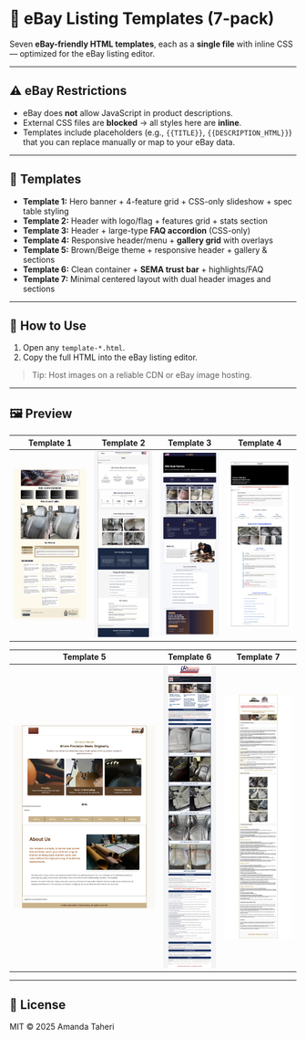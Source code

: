 # 🛒 eBay Listing Templates (7-pack)

Seven **eBay-friendly HTML templates**, each as a **single file** with inline CSS — optimized for the eBay listing editor.

---

## ⚠️ eBay Restrictions
- eBay does **not** allow JavaScript in product descriptions.
- External CSS files are **blocked** → all styles here are **inline**.
- Templates include placeholders (e.g., `{{TITLE}}`, `{{DESCRIPTION_HTML}}`) that you can replace manually or map to your eBay data.

---

## 📂 Templates
- **Template 1:** Hero banner + 4-feature grid + CSS-only slideshow + spec table styling  
- **Template 2:** Header with logo/flag + features grid + stats section  
- **Template 3:** Header + large-type **FAQ accordion** (CSS-only)  
- **Template 4:** Responsive header/menu + **gallery grid** with overlays  
- **Template 5:** Brown/Beige theme + responsive header + gallery & sections  
- **Template 6:** Clean container + **SEMA trust bar** + highlights/FAQ  
- **Template 7:** Minimal centered layout with dual header images and sections

---

## 🔧 How to Use
1. Open any `template-*.html`.
2. Copy the full HTML into the eBay listing editor.

> Tip: Host images on a reliable CDN or eBay image hosting.

---

## 🖼️ Preview

| Template 1 | Template 2 | Template 3 | Template 4 |
|---|---|---|---|
| ![t1](screenshots/template-1.jpg) | ![t2](screenshots/template-2.jpg) | ![t3](screenshots/template-3.jpg) | ![t4](screenshots/template-4.jpg) |

| Template 5 | Template 6 | Template 7 |
|---|---|---|
| ![t5](screenshots/template-5.jpg) | ![t6](screenshots/template-6.jpg) | ![t7](screenshots/template-7.jpg) |




---

## 📄 License
MIT © 2025 Amanda Taheri
